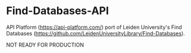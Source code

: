 # Find-Databases-API
API Platform (https://api-platform.com/) port of Leiden University's Find Databases (https://github.com/LeidenUniversityLibrary/Find-Databases).

NOT READY FOR PRODUCTION
